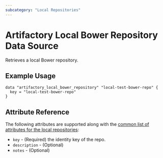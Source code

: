 ```yaml
---
subcategory: "Local Repositories"
---
```


# Artifactory Local Bower Repository Data Source

Retrieves a local Bower repository.

## Example Usage

```hcl
data "artifactory_local_bower_repository" "local-test-bower-repo" {
  key = "local-test-bower-repo"
}
```

## Attribute Reference

The following attributes are supported along with the [common list of attributes for the local repositories](local.md):

* `key` - (Required) the identity key of the repo.
* `description` - (Optional)
* `notes` - (Optional)
